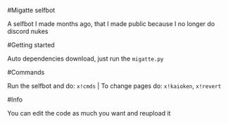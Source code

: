 #Migatte selfbot

A selfbot I made months ago, that I made public because I no longer do discord nukes

#Getting started

Auto dependencies download, just run the `migatte.py`

#Commands

Run the selfbot and do: `x!cmds` | To change pages do: `x!kaioken`, `x!revert`

#Info

You can edit the code as much you want and reupload it

